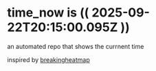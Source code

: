 # time_now is (( 2025-09-22T20:15:00.095Z ))

an automated repo that shows the currnent time

inspired by [breakingheatmap](https://github.com/breakingheatmap/breakingheatmap)